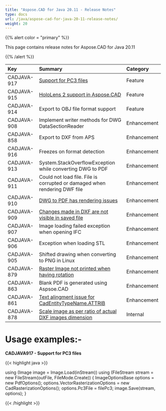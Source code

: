 ```yaml
---
title: "Aspose.CAD for Java 20.11 - Release Notes"
type: docs
url: /java/aspose-cad-for-java-20-11-release-notes/
weight: 20
---
```


{{% alert color = "primary" %}}

This page contains release notes for Aspose.CAD for Java 20.11

{{% /alert %}}


|**Key**|**Summary**|**Category**|
| :- | :- | :- |
| CADJAVA-917 | [Support for PC3 files](https://forum.aspose.com/t/cad-to-pdf-incorrect-page-size/205948/6) | Feature |
| CADJAVA-915 | [HoloLens 2 support  in Aspose.CAD](https://forum.aspose.com/t/unity-and-uwp-support-xl-81007/212022) | Feature |
| CADJAVA-914 | Export to OBJ file format support | Feature |
| CADJAVA-908 | Implement writer methods for DWG DataSectionReader | Enhancement |
| CADJAVA-858 | Export to DXF from APS | Enhancement |
| CADJAVA-916 | Freezes on format detection | Enhancement |
| CADJAVA-913 | System.StackOverflowException while converting DWG to PDF  | Enhancement |
| CADJAVA-911 | Could not load file. File is corrupted or damaged when rendering DWF file | Enhancement |
| CADJAVA-910 | [DWG to PDF has rendering issues](https://forum.aspose.com/t/dwg-to-pdf-missing-some-content-vs-trueview-generated-pdf/218421) | Enhancement |
| CADJAVA-909 | [Changes made in DXF are not visible in saved file](https://forum.aspose.com/t/how-to-modify-dimension-values-of-a-dxf-and-generate-dxf-modified/218387/4) | Enhancement |
| CADJAVA-907 | Image loading failed exception when opening IFC | Enhancement |
| CADJAVA-906 | Exception when loading STL | Enhancement |
| CADJAVA-905 | Shifted drawing when converting to PNG in Linux | Enhancement |
| CADJAVA-879 | [Raster Image not printed when having rotation](https://forum.aspose.com/t/raster-image-not-printed-when-having-rotation/220086) | Enhancement |
| CADJAVA-863 | Blank PDF is generated using Aspsoe.CAD | Enhancement |
| CADJAVA-861 | [Text alingment issue for CadEntityTypeName.ATTRIB](https://forum.aspose.com/t/text-alingment-issue-for-cadentitytypename-attrib/219469) | Enhancement |
| CADJAVA-878 | [Scale image as per ratio of actual DXF images dimension](https://forum.aspose.com/t/raster-image-size-in-dxf/215391/17) | Internal |

# **Usage examples:**-
**CADJAVA917 - Support for PC3 files**

{{< highlight java >}}

using (Image image = Image.Load(inStream))
using (FileStream stream = new FileStream(outFile, FileMode.Create))
{
    ImageOptionsBase options = new PdfOptions();
    options.VectorRasterizationOptions = new CadRasterizationOptions();
    options.Pc3File = filePc3;
    image.Save(stream, options);
}

{{< /highlight >}}